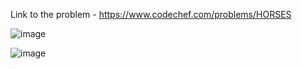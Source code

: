 Link to the problem - https://www.codechef.com/problems/HORSES


![image](https://github.com/Haleshot/Competitive-Programming/assets/57552973/eb0cc062-76f2-4ea6-b6e9-52ac791d00fe)


![image](https://github.com/Haleshot/Competitive-Programming/assets/57552973/82aa227a-3efa-4a95-abab-ee719f2e6905)

